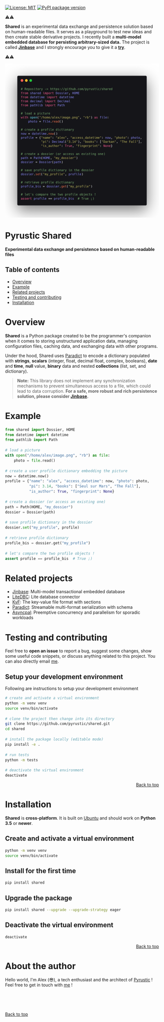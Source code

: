 [![License: MIT](https://img.shields.io/badge/License-MIT-yellow.svg)](https://opensource.org/licenses/MIT)
[![PyPI package version](https://img.shields.io/pypi/v/shared)](https://pypi.org/project/shared)


⚠️⚠️   

**Shared** is an experimental data exchange and persistence solution based on human-readable files. It serves as a playground to test new ideas and then create stable derivative projects. I recently built a **multi-model embedded database for persisting arbitrary-sized data.** The project is called **[Jinbase](https://github.com/pyrustic/jinbase/)** and I strongly encourage you to give it a **[try](https://github.com/pyrustic/jinbase/)**.

⚠️⚠️   


<!-- Cover -->
<div align="center">
    <img src="https://raw.githubusercontent.com/pyrustic/misc/master/assets/shared/cover.png" alt="Cover" width="630">
    <p align="center">
    <i> </i>
    </p>
</div>



# Pyrustic Shared
**Experimental data exchange and persistence based on human-readable files**

## Table of contents
- [Overview](#overview) 
- [Example](#example) 
- [Related projects](#related-projects)
- [Testing and contributing](#testing-and-contributing)
- [Installation](#installation) 

# Overview
**Shared** is a Python package created to be the programmer's companion when it comes to storing unstructured application data, managing configuration files, caching data, and exchanging data with other programs.

Under the hood, Shared uses [Paradict](https://github.com/pyrustic/paradict) to encode a dictionary populated with **strings**, **scalars** (integer, float, decimal float, complex, booleans), **date** and **time**, **null** value, **binary** data and nested **collections** (list, set, and dictionary).

> **Note:** This library does not implement any synchronization mechanisms to prevent simultaneous access to a file, which could lead to data corruption. **For a safe, more robust and rich persistence solution, please consider [Jinbase](https://github.com/pyrustic/jinbase).**

# Example
```python
from shared import Dossier, HOME
from datetime import datetime
from pathlib import Path

# load a picture
with open("/home/alex/image.png", "rb") as file:
    photo = file.read()

# create a user profile dictionary embedding the picture
now = datetime.now()
profile = {"name": "alex", "access_datetime": now, "photo": photo,
           "pi": 3.14, "books": ["Seul sur Mars", "The Fall"],
           "is_author": True, "fingerprint": None}

# create a dossier (or access an existing one)
path = Path(HOME, "my_dossier")
dossier = Dossier(path)

# save profile dictionary in the dossier
dossier.set("my_profile", profile)

# retrieve profile dictionary
profile_bis = dossier.get("my_profile")

# let's compare the two profile objects !
assert profile == profile_bis  # True ;)
```


# Related projects
- [Jinbase](https://github.com/pyrustic/jinbase): Multi-model transactional embedded database
- [LiteDBC](https://github.com/pyrustic/litedbc): Lite database connector
- [KvF](https://github.com/pyrustic/kvf): The key-value file format with sections 
- [Paradict](https://github.com/pyrustic/paradict): Streamable multi-format serialization with schema 
- [Asyncpal](https://github.com/pyrustic/asyncpal): Preemptive concurrency and parallelism for sporadic workloads

# Testing and contributing
Feel free to **open an issue** to report a bug, suggest some changes, show some useful code snippets, or discuss anything related to this project. You can also directly email [me](https://pyrustic.github.io/#contact).

## Setup your development environment
Following are instructions to setup your development environment

```bash
# create and activate a virtual environment
python -m venv venv
source venv/bin/activate

# clone the project then change into its directory
git clone https://github.com/pyrustic/shared.git
cd shared

# install the package locally (editable mode)
pip install -e .

# run tests
python -m tests

# deactivate the virtual environment
deactivate
```

<p align="right"><a href="#readme">Back to top</a></p>

# Installation
**Shared** is **cross-platform**. It is built on [Ubuntu](https://ubuntu.com/download/desktop) and should work on **Python 3.5** or **newer**.

## Create and activate a virtual environment
```bash
python -m venv venv
source venv/bin/activate
```

## Install for the first time

```bash
pip install shared
```

## Upgrade the package
```bash
pip install shared --upgrade --upgrade-strategy eager
```

## Deactivate the virtual environment
```bash
deactivate
```

<p align="right"><a href="#readme">Back to top</a></p>

# About the author
Hello world, I'm Alex (😎️), a tech enthusiast and the architect of [Pyrustic](https://pyrustic.github.io) ! Feel free to get in touch with [me](https://pyrustic.github.io/#contact) !

<br>
<br>
<br>

[Back to top](#readme)